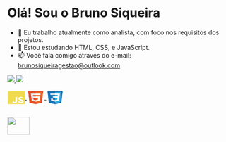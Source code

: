 <h1> Olá! Sou o Bruno Siqueira </h1>

- 🔭 Eu trabalho atualmente como analista, com foco nos requisitos dos projetos.
- 🌱 Estou estudando HTML, CSS, e JavaScript.
- 📫 Você fala comigo através do e-mail: brunosiqueiragestao@outlook.com

<div style="align: center">
  <a href="https://github.com/Bruno-Rodrigo-Siqueira">
  <img height="180em" src="https://github-readme-stats.vercel.app/api?username=Bruno-Rodrigo-Siqueira&show_icons=true&theme=dark&include_all_commits=true&count_private=true"/>
  <img height="165em" src="https://github-readme-stats.vercel.app/api/top-langs/?username=Bruno-Rodrigo-Siqueira&layout=compact&langs_count=7&theme=dark"/>
</div>
<div style="display: inline_block"><br>
  <img align="center" alt="Js" height="30" width="40" src="https://raw.githubusercontent.com/devicons/devicon/master/icons/javascript/javascript-plain.svg">
  <img align="center" alt="HTML" height="30" width="40" src="https://raw.githubusercontent.com/devicons/devicon/master/icons/html5/html5-original.svg">
  <img align="center" alt="CSS" height="30" width="40" src="https://raw.githubusercontent.com/devicons/devicon/master/icons/css3/css3-original.svg">
 </div>
  
  ##

  <a href = "mailto:brunosiqueiragestao@outlook.com"><img src="https://icon-library.com/images/black-email-icon-png/black-email-icon-png-28.jpg" target="_blank" height="40" width="50"></a>
